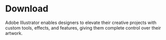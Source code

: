 # Download
Adobe Illustrator enables designers to elevate their creative projects with custom tools, effects, and features, giving them complete control over their artwork.
